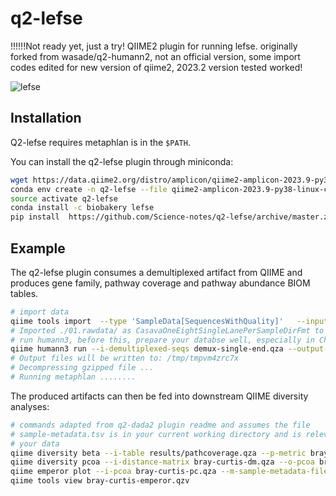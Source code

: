 # q2-lefse
!!!!!!Not ready yet, just a try!
QIIME2 plugin for running lefse. originally forked from wasade/q2-humann2, not an official version, some import codes edited for new version of qiime2, 2023.2 version tested worked!

![lefse](https://github.com/Science-notes/q2-lefse/assets/20882745/8e8a454b-bed2-4946-a325-3972bd45d5ae)


## Installation

Q2-lefse requires metaphlan is in the ``$PATH``.

You can install the q2-lefse plugin through miniconda:

```bash
wget https://data.qiime2.org/distro/amplicon/qiime2-amplicon-2023.9-py38-linux-conda.yml
conda env create -n q2-lefse --file qiime2-amplicon-2023.9-py38-linux-conda.yml
source activate q2-lefse
conda install -c biobakery lefse
pip install  https://github.com/Science-notes/q2-lefse/archive/master.zip
```

## Example

The q2-lefse  plugin consumes a demultiplexed artifact from QIIME and produces gene family, pathway coverage and pathway abundance BIOM tables. 

```bash
# import data
qiime tools import  --type 'SampleData[SequencesWithQuality]'   --input-path ./01.rawdata/   --input-format CasavaOneEightSingleLanePerSampleDirFmt   --output-path demux-single-end.qza
# Imported ./01.rawdata/ as CasavaOneEightSingleLanePerSampleDirFmt to demux-single-end.qza
# run humann3, before this, prepare your databse well, especially in China, some databse may not download fastly, alternative methods can be used to do this.
qiime humann3 run --i-demultiplexed-seqs demux-single-end.qza --output-dir results --p-threads=1 --o-genefamilies gene --o-pathcoverage pathc --o-pathabundance patha  --verbose
# Output files will be written to: /tmp/tmpvm4zrc7x
# Decompressing gzipped file ...
# Running metaphlan ........
```

The produced artifacts can then be fed into downstream QIIME diversity analyses:

```bash
# commands adapted from q2-dada2 plugin readme and assumes the file 
# sample-metadata.tsv is in your current working directory and is relevant for
# your data
qiime diversity beta --i-table results/pathcoverage.qza --p-metric braycurtis --o-distance-matrix bray-curtis-dm
qiime diversity pcoa --i-distance-matrix bray-curtis-dm.qza --o-pcoa bray-curtis-pc
qiime emperor plot --i-pcoa bray-curtis-pc.qza --m-sample-metadata-file sample-metadata.tsv --o-visualization bray-curtis-emperor
qiime tools view bray-curtis-emperor.qzv
```
